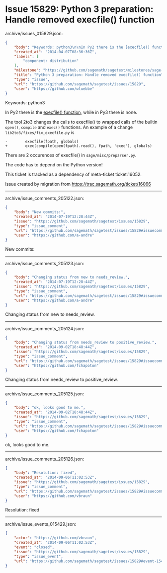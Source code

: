 # Issue 15829: Python 3 preparation: Handle removed execfile() function

archive/issues_015829.json:
```json
{
    "body": "Keywords: python3\n\nIn Py2 there is the [execfile() function](https://docs.python.org/2.7/library/functions.html#execfile), while in Py3 there is none.\n\nThe tool 2to3 changes the  calls to execfile() to wrapped calls of the builtin `open()`, `compile` and `exec()` functions.\nAn example of a change `lib2to3/fixes/fix_execfile.py` is\n\n```\n-        execfile(fpath, globals)\n+        exec(compile(open(fpath).read(), fpath, 'exec'), globals)\n```\n\nThere are 2 occurences of execfile() in `sage/misc/preparser.py`. \n\n\nThe code has to depend on the Python version!\n\nThis ticket is tracked as a dependency of meta-ticket ticket:16052.\n\nIssue created by migration from https://trac.sagemath.org/ticket/16066\n\n",
    "created_at": "2014-04-07T08:36:36Z",
    "labels": [
        "component: distribution"
    ],
    "milestone": "https://github.com/sagemath/sagetest/milestones/sage-6.4",
    "title": "Python 3 preparation: Handle removed execfile() function",
    "type": "issue",
    "url": "https://github.com/sagemath/sagetest/issues/15829",
    "user": "https://github.com/wluebbe"
}
```
Keywords: python3

In Py2 there is the [execfile() function](https://docs.python.org/2.7/library/functions.html#execfile), while in Py3 there is none.

The tool 2to3 changes the  calls to execfile() to wrapped calls of the builtin `open()`, `compile` and `exec()` functions.
An example of a change `lib2to3/fixes/fix_execfile.py` is

```
-        execfile(fpath, globals)
+        exec(compile(open(fpath).read(), fpath, 'exec'), globals)
```

There are 2 occurences of execfile() in `sage/misc/preparser.py`. 


The code has to depend on the Python version!

This ticket is tracked as a dependency of meta-ticket ticket:16052.

Issue created by migration from https://trac.sagemath.org/ticket/16066





---

archive/issue_comments_205122.json:
```json
{
    "body": "New commits:",
    "created_at": "2014-07-19T12:28:44Z",
    "issue": "https://github.com/sagemath/sagetest/issues/15829",
    "type": "issue_comment",
    "url": "https://github.com/sagemath/sagetest/issues/15829#issuecomment-205122",
    "user": "https://github.com/a-andre"
}
```

New commits:



---

archive/issue_comments_205123.json:
```json
{
    "body": "Changing status from new to needs_review.",
    "created_at": "2014-07-19T12:28:44Z",
    "issue": "https://github.com/sagemath/sagetest/issues/15829",
    "type": "issue_comment",
    "url": "https://github.com/sagemath/sagetest/issues/15829#issuecomment-205123",
    "user": "https://github.com/a-andre"
}
```

Changing status from new to needs_review.



---

archive/issue_comments_205124.json:
```json
{
    "body": "Changing status from needs_review to positive_review.",
    "created_at": "2014-09-02T18:48:44Z",
    "issue": "https://github.com/sagemath/sagetest/issues/15829",
    "type": "issue_comment",
    "url": "https://github.com/sagemath/sagetest/issues/15829#issuecomment-205124",
    "user": "https://github.com/fchapoton"
}
```

Changing status from needs_review to positive_review.



---

archive/issue_comments_205125.json:
```json
{
    "body": "ok, looks good to me.",
    "created_at": "2014-09-02T18:48:44Z",
    "issue": "https://github.com/sagemath/sagetest/issues/15829",
    "type": "issue_comment",
    "url": "https://github.com/sagemath/sagetest/issues/15829#issuecomment-205125",
    "user": "https://github.com/fchapoton"
}
```

ok, looks good to me.



---

archive/issue_comments_205126.json:
```json
{
    "body": "Resolution: fixed",
    "created_at": "2014-09-06T11:02:53Z",
    "issue": "https://github.com/sagemath/sagetest/issues/15829",
    "type": "issue_comment",
    "url": "https://github.com/sagemath/sagetest/issues/15829#issuecomment-205126",
    "user": "https://github.com/vbraun"
}
```

Resolution: fixed



---

archive/issue_events_015429.json:
```json
{
    "actor": "https://github.com/vbraun",
    "created_at": "2014-09-06T11:02:53Z",
    "event": "closed",
    "issue": "https://github.com/sagemath/sagetest/issues/15829",
    "type": "issue_event",
    "url": "https://github.com/sagemath/sagetest/issues/15829#event-15429"
}
```
